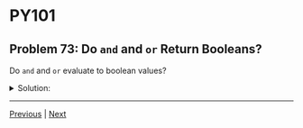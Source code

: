 # PY101
## Problem 73: Do `and` and `or` Return Booleans?

Do `and` and `or` evaluate to boolean values?

<details>
<summary>Solution:</summary>

`and` and `or` do not necessarily evaluate to boolean values. They return one of the operands.

- For `and`: If the first operand is falsy, it returns the first operand; otherwise, it returns the second operand.
- For `or`: If the first operand is truthy, it returns the first operand; otherwise, it returns the second operand.

Examples:
```python
# 'and' returns one of the operands:
print(5 and 10)        # 10 (both truthy, returns second)
print(0 and 10)        # 0 (first is falsy, returns first)
print(5 and 0)         # 0 (returns second operand)
print("hi" and "bye")  # "bye" (returns second operand)

# 'or' returns one of the operands:
print(5 or 10)         # 5 (first is truthy, returns first)
print(0 or 10)         # 10 (first is falsy, returns second)
print(0 or False)      # False (both falsy, returns second)
print("hi" or "bye")   # "hi" (returns first operand)

# Practical use:
name = user_input or "Default Name"  # Returns user_input if truthy, else "Default Name"
```

</details>

---

[Previous](72.md) | [Next](74.md)

